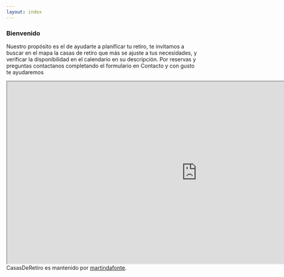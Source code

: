 ```yaml
---
layout: index
---
```

<h3>
<a id="Presentacion" class="anchor" href="#welcome-to-github-pages" aria-hidden="true"><span aria-hidden="true" class="octicon octicon-link"></span></a>Bienvenido</h3>

<p>Nuestro propósito es el de ayudarte a planificar tu retiro, te invitamos a buscar en el mapa la casas de retiro que más se ajuste a tus necesidades, y verificar la disponibilidad en el calendario en su descripción. Por reservas y preguntas contactanos completando el formulario en Contacto y con gusto te ayudaremos</p>
<div>
<iframe src="https://www.google.com/maps/d/embed?mid=13n7VIVPpOb68UsQec458xq5FFug" width="1000" height="480"></iframe>
</div>

<footer class="site-footer">
  <span class="site-footer-owner">CasasDeRetiro es mantenido por <a href="https://github.com/martindafonte">martindafonte</a>.</span>
  </footer>
